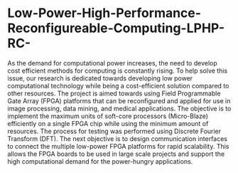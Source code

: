 # Low-Power-High-Performance-Reconfigureable-Computing-LPHP-RC-
As the demand for computational power increases, the need to develop cost efficient methods for computing is constantly rising. To help solve this issue, our research is dedicated towards developing low power computational technology while being a cost-efficient solution compared to other resources. The project is aimed towards using Field Programmable Gate Array (FPGA) platforms that can be reconfigured and applied for use in image processing, data mining, and medical applications. The objective is to implement the maximum units of soft-core processors (Micro-Blaze) efficiently on a single FPGA chip while using the minimum amount of resources. The process for testing was performed using Discrete Fourier Transform (DFT). The next objective is to design communication interfaces to connect the multiple low-power FPGA platforms for rapid scalability. This allows the FPGA boards to be used in large scale projects and support the high computational demand for the power-hungry applications.
